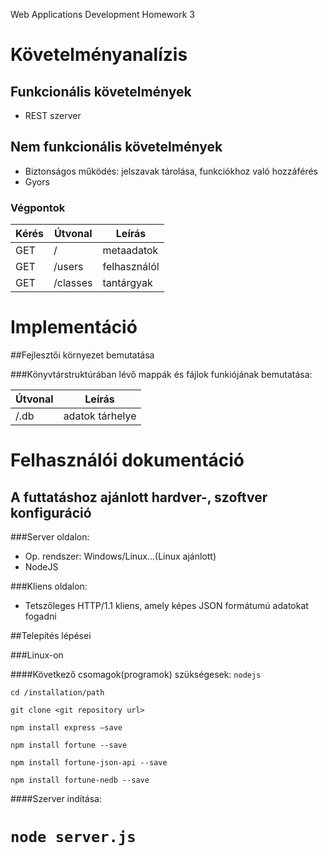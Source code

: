 Web Applications Development Homework 3

# Követelményanalízis

## Funkcionális követelmények

- REST szerver

## Nem funkcionális követelmények

- Biztonságos működés: jelszavak tárolása, funkciókhoz való hozzáférés
- Gyors

### Végpontok

| Kérés| Útvonal           | Leírás                                           |
|------|-------------------|--------------------------------------------------|
| GET  | /                 | metaadatok                                       |
| GET  | /users            | felhasználól                                     |
| GET  | /classes         |  tantárgyak                                       |

# Implementáció

##Fejlesztői környezet bemutatása

###Könyvtárstruktúrában lévő mappák és fájlok funkiójának bemutatása:

| Útvonal                  | Leírás                                            |
|--------------------------|---------------------------------------------------|
| /.db                     | adatok tárhelye                                   |


# Felhasználói dokumentáció

## A futtatáshoz ajánlott hardver-, szoftver konfiguráció

###Server oldalon: 

- Op. rendszer: Windows/Linux...(Linux ajánlott)
- NodeJS

###Kliens oldalon: 
- Tetszőleges HTTP/1.1 kliens, amely képes JSON formátumú adatokat fogadni

##Telepítés lépései

###Linux-on

####Következő csomagok(programok) szükségesek: `nodejs`

`cd /installation/path`

`git clone <git repository url>`

`npm install express –save`

`npm install fortune --save`

`npm install fortune-json-api --save`

`npm install fortune-nedb --save`


####Szerver indítása:

`node server.js`
=======


